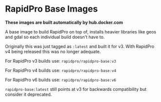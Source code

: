 RapidPro Base Images
====================

**These images are built automatically by hub.docker.com**

A base image to build RapidPro on top of, installs heavier libraries like geos and gdal so each individual build doesn't have to.

Originally this was just tagged as `:latest` and built it for v3. With RapidPro v4 being released this was no longer adequate.

For RapidPro v3 builds use: `rapidpro/rapidpro-base:v3`

For RapidPro v4 builds use: `rapidpro/rapidpro-base:v4`

For RapidPro v6 builds use: `rapidpro/rapidpro-base:v6`

`rapidpro-base:latest` still points at v3 for backwards compatibility but consider it deprecated.
